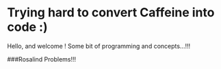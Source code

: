Trying hard to convert Caffeine into code :)
=========================

 
Hello, and welcome !
Some bit of programming and concepts...!!!

###Rosalind Problems!!!
